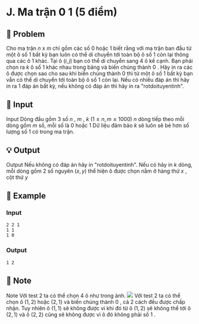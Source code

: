 # J. Ma trận 0 1 (5 điểm)

## 📖 Problem

Cho ma trận
$n$
x
$m$
chỉ gồm các số
$0$
hoặc
$1$
biết rằng với ma trận ban đầu từ một ô số
$1$
bất kỳ bạn luôn có thể di chuyển tới toàn bộ ô số
$1$
còn lại thông qua các ô
$1$
khác. Tại ô
$(i,j)$
bạn có thể di chuyển sang
$4$
ô kề cạnh.
Bạn phải chọn ra
$k$
ô số
$1$
khác nhau trong bảng và biến chúng thành
$0$
. Hãy in ra các ô được chọn sao cho sau khi biến chúng thành
$0$
thì từ một ô số
$1$
bất kỳ bạn vẫn có thể di chuyển tới toàn bộ ô số
$1$
còn lại.
Nếu có nhiều đáp án thì hãy in ra
$1$
đáp án bất kỳ, nếu không có đáp án thì hãy in ra "rotdoituyentinh".


## 🧩 Input

Input
Dòng đầu gồm
$3$
số
$n$
,
$m$
,
$k$
$(1≤n,m≤1000)$
$n$
dòng tiếp theo mỗi dòng gồm
$m$
số, mỗi số là
$0$
hoặc
$1$
Dữ liệu đảm bảo
$k$
sẽ luôn sẽ bé hơn số lượng số
$1$
có trong ma trận.


## 💡 Output

Output
Nếu không có đáp án hãy in "rotdoituyentinh".
Nếu có hãy in
$k$
dòng, mỗi dòng gồm
$2$
số nguyên
$(x,y)$
thể hiện ô được chọn nằm ở hàng thứ
$x$
, cột thứ
$y$


## 🧠 Example

### Input

```text
2 2 1
1 1
1 0
```

### Output

```text
1 2
```



## 📝 Note

Note
Với test
$2$
ta có thể chọn
$4$
ô như trong ảnh.
![](https://espresso.codeforces.com/fde132fecb7483e67c19bdc4a4448bff6c84029a.png)
Với test
$2$
ta có thể chọn ô
$(1, 2)$
hoặc
$(2, 1)$
và biến chúng thành
$0$
, cả
$2$
cách đều được chấp nhận. Tuy nhiên ô
$(1, 1)$
sẽ không được vì khi đó từ ô
$(1, 2)$
sẽ không thể tới ô
$(2, 1)$
và ô
$(2, 2)$
cũng sẽ không được vì ô đó không phải số
$1$
.

